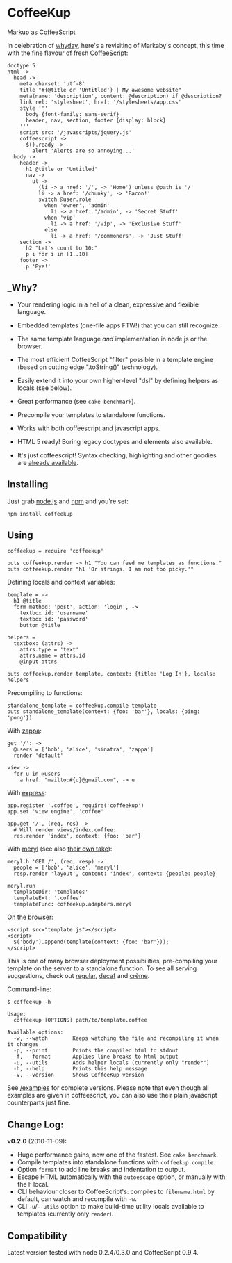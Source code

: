 # CoffeeKup
Markup as CoffeeScript

In celebration of [whyday](http://whyday.org/), here's a revisiting of Markaby's concept, this time with the fine flavour of fresh [CoffeeScript](http://coffeescript.org):

    doctype 5
    html ->
      head ->
        meta charset: 'utf-8'
        title "#{@title or 'Untitled'} | My awesome website"
        meta(name: 'description', content: @description) if @description?
        link rel: 'stylesheet', href: '/stylesheets/app.css'
        style '''
          body {font-family: sans-serif}
          header, nav, section, footer {display: block}
        '''
        script src: '/javascripts/jquery.js'
        coffeescript ->
          $().ready ->
            alert 'Alerts are so annoying...'
      body ->
        header ->
          h1 @title or 'Untitled'
          nav ->
            ul ->
              (li -> a href: '/', -> 'Home') unless @path is '/'
              li -> a href: '/chunky', -> 'Bacon!'
              switch @user.role
                when 'owner', 'admin'
                  li -> a href: '/admin', -> 'Secret Stuff'
                when 'vip'
                  li -> a href: '/vip', -> 'Exclusive Stuff'
                else
                  li -> a href: '/commoners', -> 'Just Stuff'
        section ->
          h2 "Let's count to 10:"
          p i for i in [1..10]
        footer ->
          p 'Bye!'

## _Why?

* Your rendering logic in a hell of a clean, expressive and flexible language.

* Embedded templates (one-file apps FTW!) that you can still recognize.

* The same template language _and_ implementation in node.js or the browser.

* The most efficient CoffeeScript "filter" possible in a template engine (based on cutting edge ".toString()" technology).

* Easily extend it into your own higher-level "dsl" by defining helpers as locals (see below).

* Great performance (see `cake benchmark`).

* Precompile your templates to standalone functions.

* Works with both coffeescript and javascript apps.

* HTML 5 ready! Boring legacy doctypes and elements also available.

* It's just coffeescript! Syntax checking, highlighting and other goodies are [already available](http://jashkenas.github.com/coffee-script/#resources).

## Installing

Just grab [node.js](http://nodejs.org/#download) and [npm](http://github.com/isaacs/npm) and you're set:

    npm install coffeekup

## Using

    coffeekup = require 'coffeekup'

    puts coffeekup.render -> h1 "You can feed me templates as functions."
    puts coffeekup.render "h1 'Or strings. I am not too picky.'"

Defining locals and context variables:

    template = ->
      h1 @title
      form method: 'post', action: 'login', ->
        textbox id: 'username'
        textbox id: 'password'
        button @title

    helpers =
      textbox: (attrs) ->
        attrs.type = 'text'
        attrs.name = attrs.id
        @input attrs

    puts coffeekup.render template, context: {title: 'Log In'}, locals: helpers

Precompiling to functions:

    standalone_template = coffeekup.compile template
    puts standalone_template(context: {foo: 'bar'}, locals: {ping: 'pong'})

With [zappa](http://github.com/mauricemach/zappa):

    get '/': ->
      @users = ['bob', 'alice', 'sinatra', 'zappa']
      render 'default'

    view ->
      for u in @users
        a href: "mailto:#{u}@gmail.com", -> u

With [express](http://expressjs.com):

    app.register '.coffee', require('coffeekup')
    app.set 'view engine', 'coffee'

    app.get '/', (req, res) ->
      # Will render views/index.coffee:
      res.render 'index', context: {foo: 'bar'}

With [meryl](http://github.com/coffeemate/meryl/blob/master/examples/jade-template/app.js) (see also [their own take](http://github.com/coffeemate/meryl/blob/master/examples/coffeekup-template)):

    meryl.h 'GET /', (req, resp) ->
      people = ['bob', 'alice', 'meryl']
      resp.render 'layout', content: 'index', context: {people: people}

    meryl.run
      templateDir: 'templates'
      templateExt: '.coffee'
      templateFunc: coffeekup.adapters.meryl

On the browser:

    <script src="template.js"></script>
    <script>
      $('body').append(template(context: {foo: 'bar'}));
    </script>

This is one of many browser deployment possibilities, pre-compiling your template on the server to a standalone function. To see all serving suggestions, check out [regular](http://github.com/mauricemach/coffeekup/blob/master/examples/browser/regular/index.html), [decaf](http://github.com/mauricemach/coffeekup/blob/master/examples/browser/decaf/index.html) and [crème](http://github.com/mauricemach/coffeekup/blob/master/examples/browser/creme/index.html).

Command-line:

    $ coffeekup -h

    Usage:
      coffeekup [OPTIONS] path/to/template.coffee

    Available options:
      -w, --watch        Keeps watching the file and recompiling it when it changes
      -p, --print        Prints the compiled html to stdout
      -f, --format       Applies line breaks to html output
      -u, --utils        Adds helper locals (currently only "render")
      -h, --help         Prints this help message
      -v, --version      Shows CoffeeKup version

See [/examples](http://github.com/mauricemach/coffeekup/tree/master/examples) for complete versions. Please note that even though all examples are given in coffeescript, you can also use their plain javascript counterparts just fine.

## Change Log:

**v0.2.0** (2010-11-09):

  - Huge performance gains, now one of the fastest. See `cake benchmark`.
  - Compile templates into standalone functions with `coffeekup.compile`.
  - Option `format` to add line breaks and indentation to output.
  - Escape HTML automatically with the `autoescape` option, or manually with the `h` local.
  - CLI behaviour closer to CoffeeScript's: compiles to `filename.html` by default, can watch and recompile with `-w`.
  - CLI `-u`/`--utils` option to make build-time utility locals available to templates (currently only `render`).

## Compatibility

Latest version tested with node 0.2.4/0.3.0 and CoffeeScript 0.9.4.
